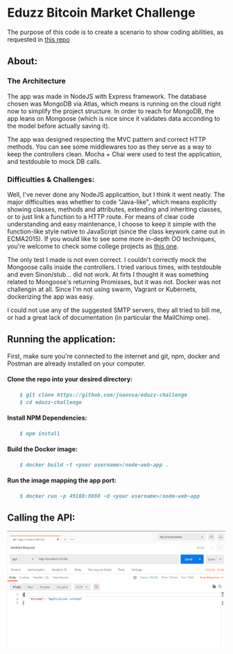 # Eduzz Bitcoin Market Challenge

The purpose of this code is to create a scenario to show coding abilities, as requested in
[this repo]

## About:
### The Architecture
The app was made in NodeJS with Express framework. The database chosen was MongoDB via Atlas, which means is running on the cloud right now to simplify the project structure. In order to reach for MongoDB, the app leans on Mongoose (which is nice since it validates data acconding to the model before actually saving it). 

The app was designed respecting the MVC pattern and correct HTTP methods. You can see some middlewares too as they serve as a way to keep the controllers clean.
Mocha + Chai were used to test the application, and testdouble to mock DB calls.

### Difficulties & Challenges:
Well, I've never done any NodeJS applicattion, but I think it went neatly. The major difficulties was whether to code "Java-like", which means explicitly showing classes, methods and attributes, extending and inheriting classes, or to just link a function to a HTTP route. For means of clear code understanding and easy maintenance, I choose to keep it simple with the function-like style native to JavaScript (since the class keywork came out in ECMA2015). If you would like to see some more in-depth OO techniques, you're welcome to check some college projects as [this one].

The only test I made is not even correct. I couldn't correctly mock the Mongoose calls inside the controllers. I tried various times, with testdouble and even Sinon/stub... did not work. At firts I thought it was something related to Mongoose's returning Promisses, but it was not.
Docker was not challengin at all. Since I'm not using swarm, Vagrant or Kubernets, dockerizing the app was easy.

I could not use any of the suggested SMTP servers, they all tried to bill me, or had a great lack of documentation (in particular the MailChimp one).


## Running the application:

First, make sure you're connected to the internet and git, npm, docker and Postman are already installed on your computer.

#### Clone the repo into your desired directory:
```markdown
    $ git clone https://github.com/joaovsa/eduzz-challenge
    $ cd eduzz-challenge
``` 

#### Install NPM Dependencies:
```markdown
    $ npm install
``` 

#### Build the Docker image:
```markdown
    $ docker build -t <your username>/node-web-app .
``` 

#### Run the image mapping the app port:
```markdown
    $ docker run -p 49160:8080 -d <your username>/node-web-app
``` 
## Calling the API:
![get test](./readme_imgs/test_call.png?raw=true "get test")

[this repo]: https://gist.github.com/caferrari/a25734c6e941f6386e7156aa723f28a8
[this one]: https://github.com/joaovsa/labcompila_cianeto
